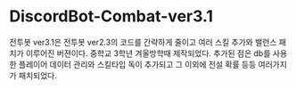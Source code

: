 # DiscordBot-Combat-ver3.1
전투봇 ver3.1은 전투봇 ver2.3의 코드를 간략하게 줄이고 여러 스킬 추가와 밸런스 패치가 이루어진 버젼이다. 중학교 3학년 겨울방학때 제작되었다.
추가된 점은 db를 사용한 플레이어 데이터 관리와 스킬타입 독이 추가되고 그 이외에 전설 확률 등등 여러가지가 패치되었다.
